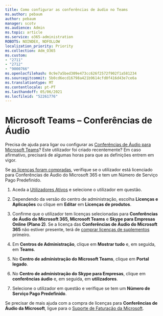 ```yaml
---
title: Como configurar as conferências de áudio no Teams
ms.author: pebaum
author: pebaum
manager: scotv
ms.audience: Admin
ms.topic: article
ms.service: o365-administration
ROBOTS: NOINDEX, NOFOLLOW
localization_priority: Priority
ms.collection: Adm_O365
ms.custom:
- "2711"
- "2712"
- "9000766"
ms.openlocfilehash: 0c9e7a5bed309e473cc626f2572f902f1a581234
ms.sourcegitcommit: 5b0cd6ecd16798a421b9614cfd0f416d43e7ce6a
ms.translationtype: MT
ms.contentlocale: pt-PT
ms.lasthandoff: 05/06/2021
ms.locfileid: "52261776"
---
```

# <a name="microsoft-teams--audio-conferencing"></a>Microsoft Teams – Conferências de Áudio

Precisa de ajuda para ligar ou configurar as [Conferências de Áudio para Microsoft Teams](https://docs.microsoft.com/microsoftteams/set-up-audio-conferencing-in-teams)?  Este utilizador foi criado recentemente? Em caso afirmativo, precisará de algumas horas para que as definições entrem em vigor.

Se [as licenças foram compradas](https://docs.microsoft.com/microsoftteams/set-up-audio-conferencing-in-teams#step-2-get-and-assign-licenses), verifique se o utilizador está licenciado para Conferências de Áudio do Microsoft 365 e tem um Número de Serviço Pago Predefinido.

1. Aceda a [Utilizadores Ativos](https://admin.microsoft.com/Adminportal/Home?source=applauncher#/users) e selecione o utilizador em questão.

2. Dependendo da versão do centro de administração, escolha **Licenças e Aplicações** ou clique em **Editar** em **Licenças de produtos**.

3. Confirme que o utilizador tem licenças selecionadas para **Conferências de Áudio do Microsoft 365, Microsoft Teams** e **Skype para Empresas Online (Plano 2)**. Se a licença das **Conferências de Áudio do Microsoft 365** não estiver presente, terá de [comprar licenças de suplementos](https://docs.microsoft.com/microsoftteams/teams-add-on-licensing/microsoft-teams-add-on-licensing?tabs=small-business) primeiro.

4. Em **Centros de Administração**, clique em **Mostrar tudo** e, em seguida, em **Teams**.

5. No **Centro de administração do Microsoft Teams**, clique em **Portal legado**.

6. No **Centro de administração do Skype para Empresas**, clique em **conferências áudio** e, em seguida, em **utilizadores**.

7. Selecione o utilizador em questão e verifique se tem um **Número de Serviço Pago Predefinido**.

Se precisar de mais ajuda com a compra de licenças para **Conferências de Áudio da Microsoft**, ligue para o [Suporte de Faturação da Microsoft](/microsoft-365/admin/contact-support-for-business-products?view=o365-worldwide#phone-support).
